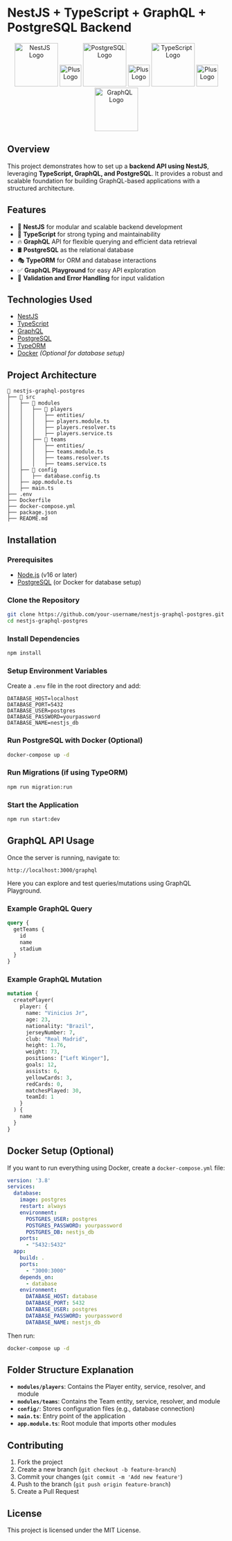 # NestJS + TypeScript + GraphQL + PostgreSQL Backend

<p align="center">
  <img src="https://upload.wikimedia.org/wikipedia/commons/a/a8/NestJS.svg" alt="NestJS Logo" width="100" height="100"/>
  <img src="https://upload.wikimedia.org/wikipedia/commons/9/9e/Plus_symbol.svg" alt="Plus Logo" width="50" height="50"/>
  <img src="https://upload.wikimedia.org/wikipedia/commons/2/29/Postgresql_elephant.svg" alt="PostgreSQL Logo" width="100" height="100"/>
  <img src="https://upload.wikimedia.org/wikipedia/commons/9/9e/Plus_symbol.svg" alt="Plus Logo" width="50" height="50"/>
  <img src="https://upload.wikimedia.org/wikipedia/commons/4/4c/Typescript_logo_2020.svg" alt="TypeScript Logo" width="100" height="100"/>
  <img src="https://upload.wikimedia.org/wikipedia/commons/9/9e/Plus_symbol.svg" alt="Plus Logo" width="50" height="50"/>
  <img src="https://upload.wikimedia.org/wikipedia/commons/1/17/GraphQL_Logo.svg" alt="GraphQL Logo" width="100" height="100"/>
</p>



## Overview

This project demonstrates how to set up a **backend API using NestJS**, leveraging **TypeScript, GraphQL, and PostgreSQL**. It provides a robust and scalable foundation for building GraphQL-based applications with a structured architecture.

## Features

- 🚀 **NestJS** for modular and scalable backend development
- 📜 **TypeScript** for strong typing and maintainability
- 🔥 **GraphQL** API for flexible querying and efficient data retrieval
- 🛢 **PostgreSQL** as the relational database
- 🎭 **TypeORM** for ORM and database interactions
- ✅ **GraphQL Playground** for easy API exploration
- 🔐 **Validation and Error Handling** for input validation

## Technologies Used

- [NestJS](https://nestjs.com/)
- [TypeScript](https://www.typescriptlang.org/)
- [GraphQL](https://graphql.org/)
- [PostgreSQL](https://www.postgresql.org/)
- [TypeORM](https://typeorm.io/)
- [Docker](https://www.docker.com/) *(Optional for database setup)*

## Project Architecture

```
📂 nestjs-graphql-postgres
├── 📁 src
│   ├── 📁 modules
│   │   ├── 📁 players
│   │   │   ├── entities/
│   │   │   ├── players.module.ts
│   │   │   ├── players.resolver.ts
│   │   │   ├── players.service.ts
│   │   ├── 📁 teams
│   │   │   ├── entities/
│   │   │   ├── teams.module.ts
│   │   │   ├── teams.resolver.ts
│   │   │   ├── teams.service.ts
│   ├── 📁 config
│   │   ├── database.config.ts
│   ├── app.module.ts
│   ├── main.ts
├── .env
├── Dockerfile
├── docker-compose.yml
├── package.json
├── README.md
```

## Installation

### Prerequisites
- [Node.js](https://nodejs.org/) (v16 or later)
- [PostgreSQL](https://www.postgresql.org/) (or Docker for database setup)

### Clone the Repository
```sh
git clone https://github.com/your-username/nestjs-graphql-postgres.git
cd nestjs-graphql-postgres
```

### Install Dependencies
```sh
npm install
```

### Setup Environment Variables
Create a `.env` file in the root directory and add:
```env
DATABASE_HOST=localhost
DATABASE_PORT=5432
DATABASE_USER=postgres
DATABASE_PASSWORD=yourpassword
DATABASE_NAME=nestjs_db
```

### Run PostgreSQL with Docker (Optional)
```sh
docker-compose up -d
```

### Run Migrations (if using TypeORM)
```sh
npm run migration:run
```

### Start the Application
```sh
npm run start:dev
```

## GraphQL API Usage

Once the server is running, navigate to:
```
http://localhost:3000/graphql
```

Here you can explore and test queries/mutations using GraphQL Playground.

### Example GraphQL Query
```graphql
query {
  getTeams {
    id
    name
    stadium
  }
}
```

### Example GraphQL Mutation
```graphql
mutation {
  createPlayer(
    player: {
      name: "Vinicius Jr",
      age: 23,
      nationality: "Brazil",
      jerseyNumber: 7,
      club: "Real Madrid",
      height: 1.76,
      weight: 73,
      positions: ["Left Winger"],
      goals: 12,
      assists: 6,
      yellowCards: 3,
      redCards: 0,
      matchesPlayed: 30,
      teamId: 1
    }
  ) {
    name
  }
}
```

## Docker Setup (Optional)

If you want to run everything using Docker, create a `docker-compose.yml` file:
```yaml
version: '3.8'
services:
  database:
    image: postgres
    restart: always
    environment:
      POSTGRES_USER: postgres
      POSTGRES_PASSWORD: yourpassword
      POSTGRES_DB: nestjs_db
    ports:
      - "5432:5432"
  app:
    build: .
    ports:
      - "3000:3000"
    depends_on:
      - database
    environment:
      DATABASE_HOST: database
      DATABASE_PORT: 5432
      DATABASE_USER: postgres
      DATABASE_PASSWORD: yourpassword
      DATABASE_NAME: nestjs_db
```
Then run:
```sh
docker-compose up -d
```

## Folder Structure Explanation

- **`modules/players`**: Contains the Player entity, service, resolver, and module
- **`modules/teams`**: Contains the Team entity, service, resolver, and module
- **`config/`**: Stores configuration files (e.g., database connection)
- **`main.ts`**: Entry point of the application
- **`app.module.ts`**: Root module that imports other modules

## Contributing

1. Fork the project
2. Create a new branch (`git checkout -b feature-branch`)
3. Commit your changes (`git commit -m 'Add new feature'`)
4. Push to the branch (`git push origin feature-branch`)
5. Create a Pull Request

## License

This project is licensed under the MIT License.

